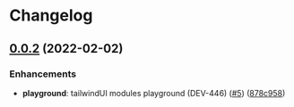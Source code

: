 # Changelog

## [0.0.2](https://www.github.com/dasch-swiss/dsp-cpe-app/compare/v0.0.1...v0.0.2) (2022-02-02)

### Enhancements

* **playground**: tailwindUI modules playground (DEV-446) ([#5](https://www.github.com/dasch-swiss/dsp-cpe-app/issues/5)) ([878c958](https://github.com/dasch-swiss/dsp-cpe-app/commit/878c9588b989c8e85bad284fbb766d7bb8c7b99b))
